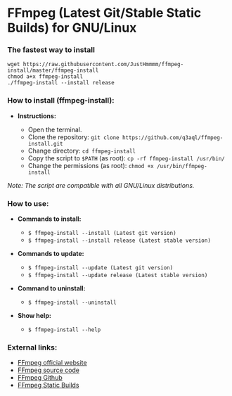 FFmpeg (Latest Git/Stable Static Builds) for GNU/Linux
======================================================

### The fastest way to install 

    wget https://raw.githubusercontent.com/JustHmmmm/ffmpeg-install/master/ffmpeg-install
    chmod a+x ffmpeg-install
    ./ffmpeg-install --install release

### How to install (ffmpeg-install):

  * **Instructions:**
  
    * Open the terminal.
    * Clone the repository: `git clone https://github.com/q3aql/ffmpeg-install.git`
    * Change directory: `cd ffmpeg-install`
    * Copy the script to `$PATH` (as root): `cp -rf ffmpeg-install /usr/bin/`
    * Change the permissions (as root): `chmod +x /usr/bin/ffmpeg-install`
    
_Note: The script are compatible with all GNU/Linux distributions._

### How to use:

  * **Commands to install:**

    * `$ ffmpeg-install --install (Latest git version)`
    * `$ ffmpeg-install --install release (Latest stable version)`
  
  * **Commands to update:**

    * `$ ffmpeg-install --update (Latest git version)`
    * `$ ffmpeg-install --update release (Latest stable version)`
    
  * **Command to uninstall:**
  
    * `$ ffmpeg-install --uninstall`
  
  * **Show help:**
  
    * `$ ffmpeg-install --help`
    
    
### External links:

  * [FFmpeg official website](https://www.ffmpeg.org/)
  * [FFmpeg source code](https://www.ffmpeg.org/download.html)
  * [FFmpeg Github](https://github.com/FFmpeg/FFmpeg)
  * [FFmpeg Static Builds](http://johnvansickle.com/ffmpeg/)
